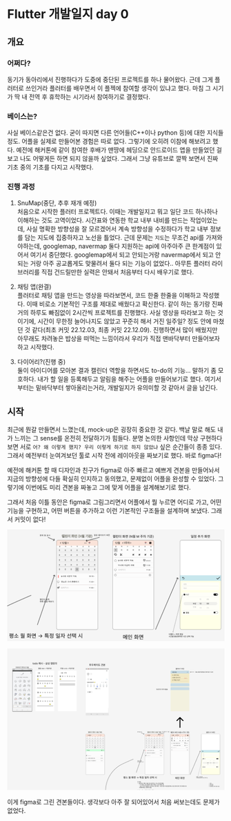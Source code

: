 # Flutter 개발일지 day 0

## 개요

### 어쩌다?

동기가 동아리에서 진행하다가 도중에 중단된 프로젝트를 하나 물어왔다. 근데 그게 플러터로 쓰인거라 플러터를 배우면서 이 플젝에 참여할 생각이 있냐고 했다. 마침 그 시기가 딱 내 전역 후 휴학하는 시기라서 참여하기로 결정했다.

### 베이스는?

사실 베이스같은건 없다. 굳이 따지면 다른 언어들(C++이나 python 등)에 대한 지식들 정도. 어플을 실제로 만들어본 경험은 따로 없다. 그렇기에 오히려 이참에 해보려고 했다. 예전에 해커톤에 같이 참여한 후배가 맨땅에 헤딩으로 안드로이드 앱을 만들었던 걸 보고 나도 어떻게든 하면 되지 않을까 싶었다. 그래서 그냥 유튜브로 깔짝 보면서 진짜 기초 중의 기초를 다지고 시작했다.

### 진행 과정

1. SnuMap(중단, 추후 재개 예정)  
처음으로 시작한 플러터 프로젝트다. 이때는 개발일지고 뭐고 일단 코드 하나하나 이해하는 것도 고역이었다. 시간표와 연동한 학교 내부 내비를 만드는 작업이었는데, 사실 명확한 방향성을 잘 모르겠어서 계속 방향성을 수정하다가 학교 내부 정보를 담는 지도에 집중하자고 노선을 틀었다. 근데 문제는 `지도`는 무조건 api를 가져와야하는데, googlemap, navermap 둘다 지원하는 api에 아주아주 큰 한계점이 있어서 여기서 중단했다. googlemap에서 되고 안되는거랑 navermap에서 되고 안되는 거랑 아주 공교롭게도 맞물려서 둘다 되는 기능이 없었다.. 아무튼 플러터 라이브러리를 직접 건드릴만한 실력은 안돼서 처음부터 다시 배우기로 했다.

2. 채팅 앱(완결)  
플러터로 채팅 앱을 만드는 영상을 따라보면서, 코드 한줄 한줄을 이해하고 작성했다. 이때 비로소 기본적인 구조를 제대로 배웠다고 확신한다. 같이 하는 동기랑 진짜 거의 하루도 빠짐없이 2시간씩 프로젝트를 진행했다. 사실 영상을 따라보고 하는 것이기에, 시간이 무한정 늘어나지도 않았고 꾸준히 해서 거진 일주일? 정도 안에 마쳤던 것 같다(최초 커밋 22.12.03, 최종 커밋 22.12.09). 진행하면서 많이 배웠지만 아무래도 차려놓은 밥상을 떠먹는 느낌이라서 우리가 직접 맨바닥부터 만들어보자 하고 시작했다.

3. 다이어리?(진행 중)  
둘이 아이디어를 모아본 결과 캘린더 역할을 하면서도 to-do의 기능... 말하기 좀 모호하다. 내가 할 일을 등록해두고 알림을 해주는 어플을 만들어보기로 했다. 여기서부터는 밑바닥부터 쌓아올리는거라, 개발일지가 유의미할 것 같아서 글을 남긴다.

## 시작

최근에 뭔갈 만들면서 느꼈는데, mock-up은 굉장히 중요한 것 같다. 백날 말로 해도 내가 느끼는 그 sense를 온전히 전달하기가 힘들다. 분명 논의한 사항인데 막상 구현하다보면 서로 `어? 왜 이렇게 했지? 우리 이렇게 하기로 하지 않았냐` 싶은 순간들이 종종 있다. 그래서 예전부터 눈여겨보던 툴로 시작 전에 레이아웃을 짜보기로 했다. 바로 figma다!  

예전에 해커톤 할 때 디자인과 친구가 figma로 아주 빠르고 예쁘게 견본을 만들어놔서 지금의 방향성에 다들 확실히 인지하고 동의했고, 문제없이 어플을 완성할 수 있었다. 그렇기에 이번에도 미리 견본을 짜놓고 그에 맞게 어플을 설계해보기로 했다.  

그래서 처음 이틀 동안은 figma로 그림그리면서 어플에서 뭘 누르면 어디로 가고, 어떤 기능을 구현하고, 어떤 버튼을 추가하고 이런 기본적인 구조들을 설계하며 보냈다. 그래서 커밋이 없다!  

![figma1](assets\2022-12-26-02-17-58.png)

![figma2](assets\2022-12-26-02-18-50.png)

이게 figma로 그린 견본들이다. 생각보다 아주 잘 되어있어서 처음 써보는데도 문제가 없었다.